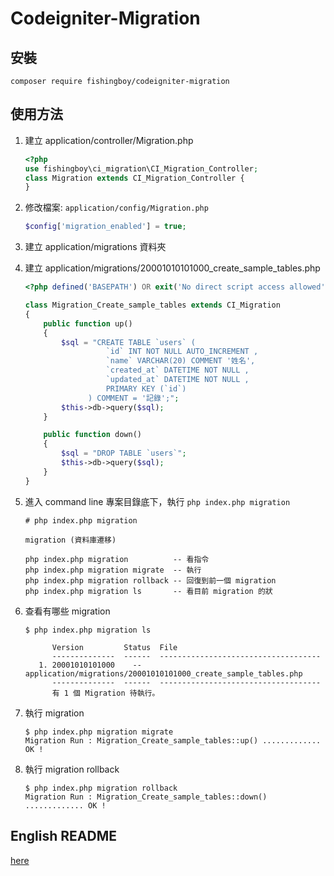 # Codeigniter-Migration

## 安裝

```
composer require fishingboy/codeigniter-migration
```

## 使用方法

1. 建立 application/controller/Migration.php
    ```php
    <?php
    use fishingboy\ci_migration\CI_Migration_Controller;
    class Migration extends CI_Migration_Controller {
    }
    ```
2. 修改檔案: `application/config/Migration.php`   
    ```php
    $config['migration_enabled'] = true;
    ```

3. 建立 application/migrations 資料夾

4. 建立 application/migrations/20001010101000_create_sample_tables.php
    ```php
    <?php defined('BASEPATH') OR exit('No direct script access allowed');
    
    class Migration_Create_sample_tables extends CI_Migration
    {
        public function up()
        {
            $sql = "CREATE TABLE `users` ( 
                      `id` INT NOT NULL AUTO_INCREMENT , 
                      `name` VARCHAR(20) COMMENT '姓名', 
                      `created_at` DATETIME NOT NULL , 
                      `updated_at` DATETIME NOT NULL , 
                      PRIMARY KEY (`id`)
                  ) COMMENT = '記錄';";
            $this->db->query($sql);
        }
    
        public function down()
        {
            $sql = "DROP TABLE `users`";
            $this->db->query($sql);
        }
    }    
    ```
    
5. 進入 command line 專案目錄底下，執行 `php index.php migration`
    ```shell
    # php index.php migration
    
    migration (資料庫遷移)
    
    php index.php migration          -- 看指令
    php index.php migration migrate  -- 執行
    php index.php migration rollback -- 回復到前一個 migration
    php index.php migration ls       -- 看目前 migration 的狀
    ```
    
6. 查看有哪些 migration
   ```shell
   $ php index.php migration ls
   
         Version         Status  File
         --------------  ------  ------------------------------------
      1. 20001010101000    --    application/migrations/20001010101000_create_sample_tables.php 
         --------------  ------  ------------------------------------
         有 1 個 Migration 待執行。
   ```
   
6. 執行 migration
   ```shell
   $ php index.php migration migrate
   Migration Run : Migration_Create_sample_tables::up() ............. OK !
   ```

7. 執行 migration rollback
   ```shell
   $ php index.php migration rollback
   Migration Run : Migration_Create_sample_tables::down() ............. OK !
   ```

## English README

[here](README-zh-tw.md)
